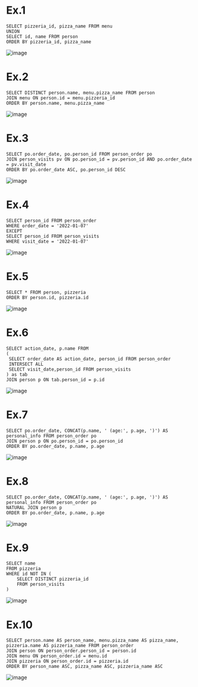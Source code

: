 # Ex.1
```
SELECT pizzeria_id, pizza_name FROM menu 
UNION 
SELECT id, name FROM person
ORDER BY pizzeria_id, pizza_name
```

![image](https://github.com/NikitaChernikov04/SQL/assets/113566014/40f1061b-100a-4231-b72d-a328899a8cc8)

# Ex.2
```
SELECT DISTINCT person.name, menu.pizza_name FROM person
JOIN menu ON person.id = menu.pizzeria_id
ORDER BY person.name, menu.pizza_name
```

![image](https://github.com/NikitaChernikov04/SQL/assets/113566014/9ea8b600-cd46-43b4-8d10-7a513da0179a)

# Ex.3
```
SELECT po.order_date, po.person_id FROM person_order po
JOIN person_visits pv ON po.person_id = pv.person_id AND po.order_date = pv.visit_date
ORDER BY po.order_date ASC, po.person_id DESC
```

![image](https://github.com/NikitaChernikov04/SQL/assets/113566014/e4e660fd-bdaf-4b60-a48f-831125a81585)

# Ex.4
```
SELECT person_id FROM person_order
WHERE order_date = '2022-01-07'
EXCEPT
SELECT person_id FROM person_visits
WHERE visit_date = '2022-01-07'
```
![image](https://github.com/NikitaChernikov04/SQL/assets/113566014/7bb13db9-ee0d-41b7-8844-f363d304869a)

# Ex.5
```
SELECT * FROM person, pizzeria
ORDER BY person.id, pizzeria.id
```
![image](https://github.com/NikitaChernikov04/SQL/assets/113566014/8fce41c7-daad-44fa-b6b3-907eaa80ae53)

# Ex.6
```
SELECT action_date, p.name FROM
(
 SELECT order_date AS action_date, person_id FROM person_order
 INTERSECT ALL
 SELECT visit_date,person_id FROM person_visits
) as tab
JOIN person p ON tab.person_id = p.id
```
![image](https://github.com/NikitaChernikov04/SQL/assets/113566014/efc938ee-7a86-48f2-b99a-c57821ed7e6a)

# Ex.7
```
SELECT po.order_date, CONCAT(p.name, ' (age:', p.age, ')') AS personal_info FROM person_order po
JOIN person p ON po.person_id = po.person_id
ORDER BY po.order_date, p.name, p.age
```
![image](https://github.com/NikitaChernikov04/SQL/assets/113566014/9494314e-a541-4173-95a2-2c722d0e3c16)

# Ex.8
```
SELECT po.order_date, CONCAT(p.name, ' (age:', p.age, ')') AS personal_info FROM person_order po
NATURAL JOIN person p
ORDER BY po.order_date, p.name, p.age
```
![image](https://github.com/NikitaChernikov04/SQL/assets/113566014/857713f1-bd8d-4666-b20a-569c33afadbd)

# Ex.9
```
SELECT name
FROM pizzeria
WHERE id NOT IN (
    SELECT DISTINCT pizzeria_id
    FROM person_visits
)
```
![image](https://github.com/NikitaChernikov04/SQL/assets/113566014/cff1c5f7-4eb5-4262-9283-f7819d390e33)


# Ex.10
```
SELECT person.name AS person_name, menu.pizza_name AS pizza_name, pizzeria.name AS pizzeria_name FROM person_order
JOIN person ON person_order.person_id = person.id
JOIN menu ON person_order.id = menu.id
JOIN pizzeria ON person_order.id = pizzeria.id
ORDER BY person_name ASC, pizza_name ASC, pizzeria_name ASC
```
![image](https://github.com/NikitaChernikov04/SQL/assets/113566014/fec17612-d67a-44f3-95dc-9d6e96d6e073)
